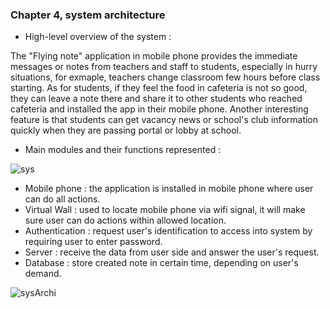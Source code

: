 ### Chapter 4, system architecture

* High-level overview of the system :

 The "Flying note" application in mobile phone provides the immediate messages or notes from teachers and staff to students, especially in hurry situations, for exmaple, teachers change classroom few hours before class starting. As for students, if they feel the food in cafeteria is not so good, they can leave a note there and share it to other students who reached cafeteria and installed the app in their mobile phone. Another interesting feature is that students can get vacancy news or school's club information quickly when they are passing portal or lobby at school. 

* Main modules and their functions represented :

<img src="http://users.metropolia.fi/~dieun/Sys.jpg" alt="sys"/>

   * Mobile phone : the application is installed in mobile phone where user can do all actions.
   * Virtual Wall : used to locate mobile phone via wifi signal, it will make sure user can do actions within allowed location.
   * Authentication : request user's identification to access into system by requiring user to enter password.
   * Server : receive the data from user side and answer the user's request.
   * Database : store created note in certain time, depending on user's demand.

<img src="http://users.metropolia.fi/~dieun/sa.jpg" alt="sysArchi"/>



